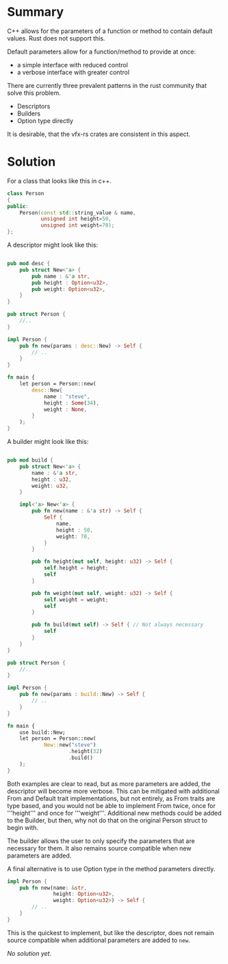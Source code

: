 Summary
=======
C++ allows for the parameters of a function or method to contain default values.
Rust does not support this.

Default parameters allow for a function/method to provide at once:
* a simple interface with reduced control
* a verbose interface with greater control

There are currently three prevalent patterns in the rust community that solve
this problem.

* Descriptors
* Builders
* Option type directly

It is desirable, that the vfx-rs crates are consistent in this aspect.

Solution
========

For a class that looks like this in c++.

```c++
class Person
{
public:
    Person(const std::string_value & name,
           unsigned int height=50,
           unsigned int weight=70);
};
```

A descriptor might look like this:

```rust

pub mod desc {
    pub struct New<'a> {
        pub name : &'a str,
        pub height : Option<u32>,
        pub weight: Option<u32>,
    }
}

pub struct Person {
    //..
}

impl Person {
    pub fn new(params : desc::New) -> Self {
        // ..
    }
}

fn main {
    let person = Person::new(
        desc::New{
            name : "steve",
            height : Some(34),
            weight : None,
        }
    );
}

```

A builder might look like this:

```rust

pub mod build {
    pub struct New<'a> {
        name : &'a str,
        height : u32,
        weight: u32,
    }

    impl<'a> New<'a> {
        pub fn new(name : &'a str) -> Self {
            Self {
                name,
                height : 50,
                weight: 70,
            }
        }

        pub fn height(mut self, height: u32) -> Self {
            self.height = height;
            self
        }

        pub fn weight(mut self, weight: u32) -> Self {
            self.weight = weight;
            self
        }

        pub fn build(mut self) -> Self { // Not always necessary
            self
        }
    }
}

pub struct Person {
    //..
}

impl Person {
    pub fn new(params : build::New) -> Self {
        // ..
    }
}

fn main {
    use build::New;
    let person = Person::new(
            New::new("steve")
                    .height(32)
                    .build()
    );
}

```

Both examples are clear to read, but as more parameters
are added, the descriptor will become more verbose.
This can be mitigated with additional From and Default trait implementations,
but not entirely, as From traits are type based, and you would not be able
to implement From twice, once for '''height''' and once for '''weight'''.
Additional new methods could be added to the Builder, but then, why not
do that on the original Person struct to begin with.

The builder allows the user to only specify the parameters that are
necessary for them. It also remains source compatible when new parameters are
added.

A final alternative is to use Option type in the method parameters directly.

```rust
impl Person {
    pub fn new(name: &str,
               height: Option<u32>,
               weight: Option<u32>) -> Self {
        // ..
    }
}
```

This is the quickest to implement, but like the descriptor, does not remain
source compatible when additional parameters are added to ```new```.

*No solution yet*.
